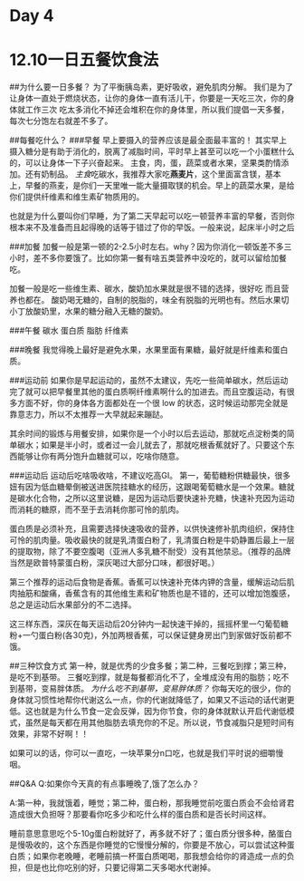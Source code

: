 # Day 4

# 12.10一日五餐饮食法
##为什么要一日多餐？
为了平衡胰岛素，更好吸收，避免肌肉分解。
我们是为了让身体一直处于燃烧状态，让你的身体一直有活儿干，你要是一天吃三次，你的身体就工作三次   吃太多消化不掉还会堆积在你的身体里，所以我们提倡一天多餐，每次七分饱左右就差不多了。

##每餐吃什么？
###早餐
早上要摄入的营养应该是最全面最丰富的！
其实早上摄入糖分是有助于消化的，脱离了减脂时间，平时早上甚至可以吃一个小蛋糕什么的，可以让身体一下子兴奋起来。
主食，肉，蛋，蔬菜或者水果，坚果类酌情添加。还有奶制品。
*主食*吃碳水，我推荐大家吃**燕麦片**，这个里面富含镁，基本上，早餐的燕麦，是你们一天里唯一能大量摄取镁的机会。早上的蔬菜水果，是给你们提供纤维素和维生素矿物质用的。

也就是为什么要叫你们早睡，为了第二天早起可以吃一顿营养丰富的早餐，否则你根本来不及准备而且起得晚的话等于错过了你的早饭。一般来说，起床半小时之后

###加餐
加餐一般是第一顿的2-2.5小时左右。why？因为你消化一顿饭差不多三小时，差不多你要饿了。比如你第一餐有啥五类营养中没吃的，就可以留给加餐吃。

加餐一般是吃一些维生素、碳水，酸奶加水果就是很不错的选择，很好吃  而且营养也都在。
酸奶喝无糖的，自制的脱脂的，味全有脱脂的光明也有。然后水果切小丁放酸奶里，水果的糖分融入无糖的酸奶。

###午餐
碳水 蛋白质 脂肪 纤维素

###晚餐
我觉得晚上最好是避免水果，水果里面有果糖，最好就是纤维素和蛋白质。

###运动前
如果你是早起运动的，虽然不太建议，先吃一些简单碳水，然后运动完了就可以把早餐里其他的蛋白质啊纤维素啊什么的加进去。而且空腹运动，有很多方面不好，你的身体各方面都处在一个很 low 的状态，这时候运动那完全就是靠意志力，所以不太推荐一大早就起来蹦跶。

其余时间的锻炼与用餐安排，如果你是一个小时以后去运动，那就吃点淀粉类的简单碳水；如果是半小时，或者过一会儿就去了，那就吃根香蕉就好了。只要这个东西能够让你有两分饱升血糖就可以，吃啥你随意。

###运动后
运动后吃啥吸收啥，不建议吃高GI。
第一，葡萄糖粉供糖最快，很多妞有因为低血糖晕倒被送进医院挂糖水的经历，这跟喝葡萄糖水是一个效果。糖就是碳水化合物，之所以这里说糖，是因为运动后要快速补充糖，快速补充因为运动而消耗的糖原，而不至于去消耗你那可怜的肌肉。

蛋白质是必须补充，且需要选择快速吸收的营养，以供快速修补肌肉组织，保持住可怜的肌肉量。吸收最快的就是乳清蛋白粉了，乳清蛋白粉是牛奶静置后最上一层的提取物，除了不要空腹喝（亚洲人多乳糖不耐受）没有其他禁忌。（推荐的品牌当然是欧普特蒙蛋白粉，深灰喝过大部分口味，都很好喝。）

第三个推荐的运动后食物是香蕉。香蕉可以快速补充体内钾的含量，缓解运动后肌肉抽筋和酸痛，香蕉含有的其他维生素和矿物质也是不错的，还可以增加饱腹感，总之是运动后水果部分的不二选择。

这三样东西，深灰在每天运动后20分钟内一起快速干掉的，摇摇杯里一勺葡萄糖粉+一勺蛋白粉(各30克)，外加两根香蕉，可以保证健身房出门到家做好饭前都不饿。

##三种饮食方式
第一种，就是优秀的少食多餐；第二种，三餐吃到撑；第三种，是吃不到基带。
三餐吃到撑，就是每餐都消化不了，全堆成没有用的脂肪；吃不到基带，变易胖体质。
*为什么吃不到基带，变易胖体质？*
你每天吃的很少，你的身体就习惯性地帮你代谢这么一点，你的代谢就降低了，如果又不运动的话代谢更低。这也就是为什么节食一定会反弹，因为你节食，你的身体就默认开启代谢低模式，虽然是每天都在用其他脂肪去填充你的不足。所以说，节食减脂只是短时间有效果，非常不好啊！！

如果可以的话，你可以一直吃，一块苹果分n口吃，也就是我们平时说的细嚼慢咽。

##Q&A
Q:如果你今天真的有点事睡晚了,饿了怎么办？

A:第一种，我就饿着，睡觉；第二种，蛋白粉，那我睡觉前吃蛋白质会不会给肾君造成很大负担呀？那要看你吃多少和吃什么样的蛋白质和是否长时间这样。

睡前意思意思吃个5-10g蛋白粉就好了，再多就不好了；蛋白质分很多种，酪蛋白是慢吸收的，这个东西是你睡觉的它慢慢分解的，你要是不放心，可以尝试这种蛋白质；如果你老晚睡，老睡前搞一杯蛋白质喝喝，那我想会给你的肾造成一点的负担，但是也比你吃别的好，只要记得第二天多喝水代谢掉。


